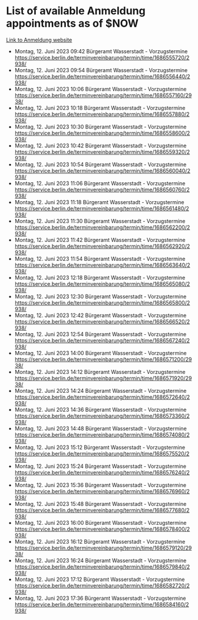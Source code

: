 # List of available Anmeldung appointments as of $NOW
[Link to Anmeldung website](https://service.berlin.de/terminvereinbarung/termin/tag.php?termin=1&anliegen[]=120686&dienstleisterlist=122210,122217,327316,122219,327312,122227,327314,122231,327346,122243,327348,122254,122252,329742,122260,329745,122262,329748,122271,327278,122273,327274,122277,327276,330436,122280,327294,122282,327290,122284,327292,122291,327270,122285,327266,122286,327264,122296,327268,150230,329760,122297,327286,122294,327284,122312,329763,122314,329775,122304,327330,122311,327334,122309,327332,317869,122281,327352,122279,329772,122283,122276,327324,122274,327326,122267,329766,122246,327318,122251,327320,122257,327322,122208,327298,122226,327300&herkunft=http%3A%2F%2Fservice.berlin.de%2Fdienstleistung%2F120686%2F)
- Montag, 12. Juni 2023 09:42 Bürgeramt Wasserstadt - Vorzugstermine https://service.berlin.de/terminvereinbarung/termin/time/1686555720/2938/
- Montag, 12. Juni 2023 09:54 Bürgeramt Wasserstadt - Vorzugstermine https://service.berlin.de/terminvereinbarung/termin/time/1686556440/2938/
- Montag, 12. Juni 2023 10:06 Bürgeramt Wasserstadt - Vorzugstermine https://service.berlin.de/terminvereinbarung/termin/time/1686557160/2938/
- Montag, 12. Juni 2023 10:18 Bürgeramt Wasserstadt - Vorzugstermine https://service.berlin.de/terminvereinbarung/termin/time/1686557880/2938/
- Montag, 12. Juni 2023 10:30 Bürgeramt Wasserstadt - Vorzugstermine https://service.berlin.de/terminvereinbarung/termin/time/1686558600/2938/
- Montag, 12. Juni 2023 10:42 Bürgeramt Wasserstadt - Vorzugstermine https://service.berlin.de/terminvereinbarung/termin/time/1686559320/2938/
- Montag, 12. Juni 2023 10:54 Bürgeramt Wasserstadt - Vorzugstermine https://service.berlin.de/terminvereinbarung/termin/time/1686560040/2938/
- Montag, 12. Juni 2023 11:06 Bürgeramt Wasserstadt - Vorzugstermine https://service.berlin.de/terminvereinbarung/termin/time/1686560760/2938/
- Montag, 12. Juni 2023 11:18 Bürgeramt Wasserstadt - Vorzugstermine https://service.berlin.de/terminvereinbarung/termin/time/1686561480/2938/
- Montag, 12. Juni 2023 11:30 Bürgeramt Wasserstadt - Vorzugstermine https://service.berlin.de/terminvereinbarung/termin/time/1686562200/2938/
- Montag, 12. Juni 2023 11:42 Bürgeramt Wasserstadt - Vorzugstermine https://service.berlin.de/terminvereinbarung/termin/time/1686562920/2938/
- Montag, 12. Juni 2023 11:54 Bürgeramt Wasserstadt - Vorzugstermine https://service.berlin.de/terminvereinbarung/termin/time/1686563640/2938/
- Montag, 12. Juni 2023 12:18 Bürgeramt Wasserstadt - Vorzugstermine https://service.berlin.de/terminvereinbarung/termin/time/1686565080/2938/
- Montag, 12. Juni 2023 12:30 Bürgeramt Wasserstadt - Vorzugstermine https://service.berlin.de/terminvereinbarung/termin/time/1686565800/2938/
- Montag, 12. Juni 2023 12:42 Bürgeramt Wasserstadt - Vorzugstermine https://service.berlin.de/terminvereinbarung/termin/time/1686566520/2938/
- Montag, 12. Juni 2023 12:54 Bürgeramt Wasserstadt - Vorzugstermine https://service.berlin.de/terminvereinbarung/termin/time/1686567240/2938/
- Montag, 12. Juni 2023 14:00 Bürgeramt Wasserstadt - Vorzugstermine https://service.berlin.de/terminvereinbarung/termin/time/1686571200/2938/
- Montag, 12. Juni 2023 14:12 Bürgeramt Wasserstadt - Vorzugstermine https://service.berlin.de/terminvereinbarung/termin/time/1686571920/2938/
- Montag, 12. Juni 2023 14:24 Bürgeramt Wasserstadt - Vorzugstermine https://service.berlin.de/terminvereinbarung/termin/time/1686572640/2938/
- Montag, 12. Juni 2023 14:36 Bürgeramt Wasserstadt - Vorzugstermine https://service.berlin.de/terminvereinbarung/termin/time/1686573360/2938/
- Montag, 12. Juni 2023 14:48 Bürgeramt Wasserstadt - Vorzugstermine https://service.berlin.de/terminvereinbarung/termin/time/1686574080/2938/
- Montag, 12. Juni 2023 15:12 Bürgeramt Wasserstadt - Vorzugstermine https://service.berlin.de/terminvereinbarung/termin/time/1686575520/2938/
- Montag, 12. Juni 2023 15:24 Bürgeramt Wasserstadt - Vorzugstermine https://service.berlin.de/terminvereinbarung/termin/time/1686576240/2938/
- Montag, 12. Juni 2023 15:36 Bürgeramt Wasserstadt - Vorzugstermine https://service.berlin.de/terminvereinbarung/termin/time/1686576960/2938/
- Montag, 12. Juni 2023 15:48 Bürgeramt Wasserstadt - Vorzugstermine https://service.berlin.de/terminvereinbarung/termin/time/1686577680/2938/
- Montag, 12. Juni 2023 16:00 Bürgeramt Wasserstadt - Vorzugstermine https://service.berlin.de/terminvereinbarung/termin/time/1686578400/2938/
- Montag, 12. Juni 2023 16:12 Bürgeramt Wasserstadt - Vorzugstermine https://service.berlin.de/terminvereinbarung/termin/time/1686579120/2938/
- Montag, 12. Juni 2023 16:24 Bürgeramt Wasserstadt - Vorzugstermine https://service.berlin.de/terminvereinbarung/termin/time/1686579840/2938/
- Montag, 12. Juni 2023 17:12 Bürgeramt Wasserstadt - Vorzugstermine https://service.berlin.de/terminvereinbarung/termin/time/1686582720/2938/
- Montag, 12. Juni 2023 17:36 Bürgeramt Wasserstadt - Vorzugstermine https://service.berlin.de/terminvereinbarung/termin/time/1686584160/2938/
